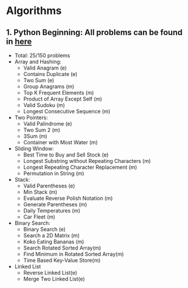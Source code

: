 # Algorithms
## 1. Python Beginning: All problems can be found in [here](https://neetcode.io/)
- Total: 25/150 problems 
- Array and Hashing:
    - Valid Anagram (e)
    - Contains Duplicate (e)
    - Two Sum (e)
    - Group Anagrams (m)
    - Top K Frequent Elements (m)
    - Product of Array Except Self (m)
    - Valid Sudoku (m)
    - Longest Consecutive Sequence (m)
- Two Pointers:
    - Valid Palindrome (e)
    - Two Sum 2 (m)
    - 3Sum (m)
    - Container with Most Water (m)
- Sliding Window:
    - Best Time to Buy and Sell Stock (e)
    - Longest Substring without Repeating Characters (m)
    - Longest Repeating Character Replacement (m)
    - Permutation in String (m)
- Stack:
    - Valid Parentheses (e)
    - Min Stack (m)
    - Evaluate Reverse Polish Notation (m)
    - Generate Parentheses (m)
    - Daily Temperatures (m)
    - Car Fleet (m)
- Binary Search:
    - Binary Search (e)
    - Search a 2D Matrix (m)
    - Koko Eating Bananas (m)
    - Search Rotated Sorted Array(m)
    - Find Minimum in Rotated Sorted Array(m)
    - Time Based Key-Value Store(m)
- Linked List
    - Reverse Linked List(e)
    - Merge Two Linked List(e)